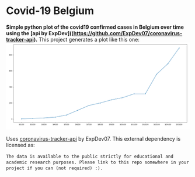 # Covid-19 Belgium
**Simple python plot of the covid19 confirmed cases in Belgium over time using the [api by ExpDev]((https://github.com/ExpDev07/coronavirus-tracker-api).**
This project generates a plot like this one:
![Example](./example.png)



Uses [coronavirus-tracker-api](https://github.com/ExpDev07/coronavirus-tracker-api) by ExpDev07. This external dependency is licensed as:
```
The data is available to the public strictly for educational and academic research purposes. Please link to this repo somewhere in your project if you can (not required) :).
```

